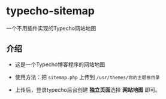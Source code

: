 # typecho-sitemap

一个不用插件实现的Typecho网站地图

## 介绍

 - 这是一个Typecho博客程序的网站地图

 - 使用方法：把 `sitemap.php` 上传到 `/usr/themes/你的主题根目录` 

 - 上传后，登录typecho后台创建 **独立页面**选择 **网站地图** 即可。
